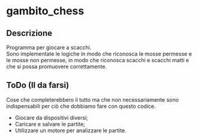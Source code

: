# gambito_chess

## Descrizione
Programma per giocare a scacchi. <br>
Sono implementate le logiche in modo che riconosca le mosse permesse e le mosse non permesse,
in modo che riconosca scacchi e scacchi matti e che si possa promuovere correttamente.


## ToDo (Il da farsi)
Cose che completerebbero il tutto ma che non necessariamente sono indispensabili per ciò che
dobbiamo fare con questo codice.
- Giocare da dispositivi diversi;
- Caricare e salvare le partite;
- Utilizzare un motore per analizzare le partite.
